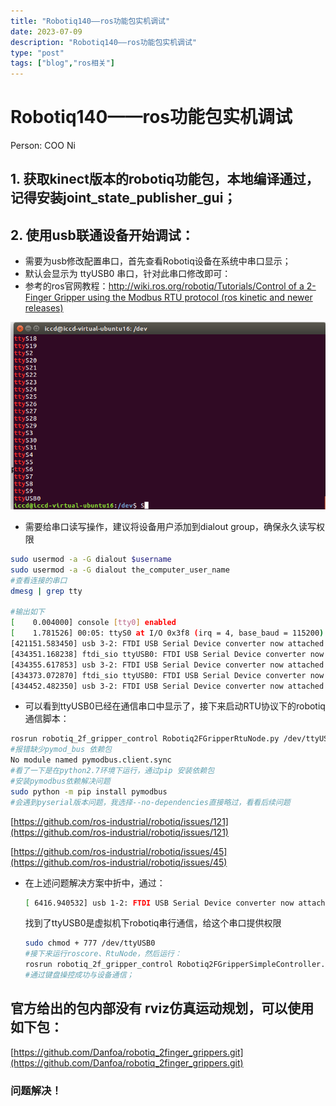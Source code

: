 ```yaml
---
title: "Robotiq140——ros功能包实机调试"
date: 2023-07-09
description: "Robotiq140——ros功能包实机调试"
type: "post"
tags: ["blog","ros相关"]
---
```


# Robotiq140——ros功能包实机调试

Person: COO Ni

## 1. 获取kinect版本的robotiq功能包，本地编译通过，记得安装joint_state_publisher_gui；

## 2. 使用usb联通设备开始调试：

- 需要为usb修改配置串口，首先查看Robotiq设备在系统中串口显示；
- 默认会显示为  ttyUSB0 串口，针对此串口修改即可：
- 参考的ros官网教程：[http://wiki.ros.org/robotiq/Tutorials/Control of a 2-Finger Gripper using the Modbus RTU protocol (ros kinetic and newer releases)](http://wiki.ros.org/robotiq/Tutorials/Control%20of%20a%202-Finger%20Gripper%20using%20the%20Modbus%20RTU%20protocol%20%28ros%20kinetic%20and%20newer%20releases%29)

![Untitled](Robotiq140%E2%80%94%E2%80%94ros%E5%8A%9F%E8%83%BD%E5%8C%85%E5%AE%9E%E6%9C%BA%E8%B0%83%E8%AF%95%20a2837118a57b4030a6a897684ac318a2/Untitled.png)

- 需要给串口读写操作，建议将设备用户添加到dialout group，确保永久读写权限

```bash
sudo usermod -a -G dialout $username
sudo usermod -a -G dialout the_computer_user_name
#查看连接的串口
dmesg | grep tty

#输出如下
[    0.004000] console [tty0] enabled
[    1.781526] 00:05: ttyS0 at I/O 0x3f8 (irq = 4, base_baud = 115200) is a 16550A
[421151.583450] usb 3-2: FTDI USB Serial Device converter now attached to ttyUSB0
[434351.168238] ftdi_sio ttyUSB0: FTDI USB Serial Device converter now disconnected from ttyUSB0
[434355.617853] usb 3-2: FTDI USB Serial Device converter now attached to ttyUSB0
[434373.072870] ftdi_sio ttyUSB0: FTDI USB Serial Device converter now disconnected from ttyUSB0
[434452.482350] usb 3-2: FTDI USB Serial Device converter now attached to ttyUSB0
```

- 可以看到ttyUSB0已经在通信串口中显示了，接下来启动RTU协议下的robotiq通信脚本：

```bash
rosrun robotiq_2f_gripper_control Robotiq2FGripperRtuNode.py /dev/ttyUSB0
#报错缺少pymod_bus 依赖包
No module named pymodbus.client.sync
#看了一下是在python2.7环境下运行，通过pip 安装依赖包
#安装pymodbus依赖解决问题
sudo python -m pip install pymodbus
#会遇到pyserial版本问题，我选择--no-dependencies直接略过，看看后续问题
```

[https://github.com/ros-industrial/robotiq/issues/121](https://github.com/ros-industrial/robotiq/issues/121)

[https://github.com/ros-industrial/robotiq/issues/45](https://github.com/ros-industrial/robotiq/issues/45)

- 在上述问题解决方案中折中，通过：
    
    ```bash
    [ 6416.940532] usb 1-2: FTDI USB Serial Device converter now attached to ttyUSB0
    ```
    
    找到了ttyUSB0是虚拟机下robotiq串行通信，给这个串口提供权限
    
    ```bash
    sudo chmod + 777 /dev/ttyUSB0
    #接下来运行roscore、RtuNode，然后运行：
    rosrun robotiq_2f_gripper_control Robotiq2FGripperSimpleController.py
    #通过键盘操控成功与设备通信；
    ```
    

## 官方给出的包内部没有 rviz仿真运动规划，可以使用如下包：

[https://github.com/Danfoa/robotiq_2finger_grippers.git](https://github.com/Danfoa/robotiq_2finger_grippers.git)

### 问题解决！